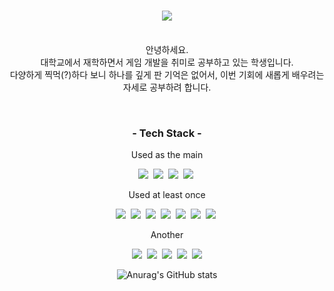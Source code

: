 <h1 align="center">
  <img src ="https://capsule-render.vercel.app/api?type=waving&color=gradient&height=380&section=header&text=Welcome!&desc=Hibiscus%20KN's%20Github%20Profile&fontSize=90"/>
</h1>

<p align="center"><br>
  안녕하세요.<br>
  대학교에서 재학하면서 게임 개발을 취미로 공부하고 있는 학생입니다.<br>
  다양하게 찍먹(?)하다 보니 하나를 깊게 판 기억은 없어서, 이번 기회에 새롭게 배우려는 자세로 공부하려 합니다.
</p><br>

<h3 align="center">- Tech Stack -</h3>
<p align="center"> Used as the main</p>
<p align = "center">
  <img src="https://img.shields.io/badge/C%2B%2B-00599C?style=flat-square&logo=C%2B%2B&logoColor=white"/>&nbsp;
  <img src="https://img.shields.io/badge/C%23-99CC00?style=flat-square&logo=Csharp&logoColor=white"/>&nbsp;
  <img src="https://img.shields.io/badge/Unreal%20Engine-000000?style=flat-square&logo=UnrealEngine&logoColor=white"/>&nbsp;
  <img src="https://img.shields.io/badge/Unity-000000?style=flat-square&logo=Unity&logoColor=white"/>&nbsp;
</p>

<p align="center"> Used at least once</p>
  <p align ="center">
  <img src="https://img.shields.io/badge/Kotlin-7F52FF?style=flat-square&logo=Kotlin&logoColor=white"/>&nbsp;
  <img src="https://img.shields.io/badge/Python-3776AB?style=flat-square&logo=Python&logoColor=white"/>&nbsp;
  <img src="https://img.shields.io/badge/JavaScript-F7DF1E?style=flat-square&logo=JavaScript&logoColor=white"/>&nbsp;
  <img src="https://img.shields.io/badge/CSS-1572B6?style=flat-square&logo=CSS3&logoColor=white"/>&nbsp;
  <img src="https://img.shields.io/badge/Node.js-339933?style=flat-square&logo=Node.js&logoColor=white"/>&nbsp;
  <img src="https://img.shields.io/badge/Django-092E20?style=flat-square&logo=Django&logoColor=white"/>&nbsp;
  <img src="https://img.shields.io/badge/MySQL-4479A1?style=flat-square&logo=MySQL&logoColor=white"/>&nbsp;
</p>

<p align="center">Another</p>
<p align ="center">
  <img src ="https://img.shields.io/badge/Blender-F5792A?style=flat-square&logo=Blender&logoColor=white"/>&nbsp;
  <img src ="https://img.shields.io/badge/Autodesk%203D%20Max-8696D7?style=flat-square&logo=Autodesk&logoColor=white"/>&nbsp;
  <img src ="https://img.shields.io/badge/Premiere%20Pro-9933FF?style=flat-square&logo=AdobePremierePro&logoColor=white"/>&nbsp;
  <img src ="https://img.shields.io/badge/After%20Effects-7700FF?style=flat-square&logo=AdobeAfterEffects&logoColor=white"/>&nbsp;
  <img src ="https://img.shields.io/badge/PhotoShop-31A8FF?style=flat-square&logo=AdobePhotoshop&logoColor=white"/>
</p>


<div align = center>

![Anurag's GitHub stats](https://github-readme-stats.vercel.app/api?username=HibiscusKN&show_icons=true&theme=default_repocard)
</div><br>
